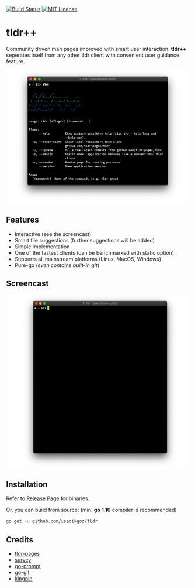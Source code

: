 [![Build Status](https://travis-ci.com/isacikgoz/tldr.svg?branch=master)](https://travis-ci.com/isacikgoz/tldr) [![MIT License](https://img.shields.io/badge/license-MIT-brightgreen.svg)](/LICENSE)

# tldr++
Community driven man pages improved with smart user interaction. **tldr++** seperates itself from any other tldr client with convenient user guidance feature.

![screenshot](img/screenshot.png)

## Features
- Interactive (see the screencast)
- Smart file suggestions (further suggestions will be added)
- Simple implementation
- One of the fastest clients (can be benchmarked with static option)
- Supports all mainstream platforms (Linux, MacOS, Windows)
- Pure-go (*even contains built-in git*)

## Screencast

![screenplay](img/screenplay.gif)

## Installation

Refer to [Release Page](https://github.com/isacikgoz/tldr/releases) for binaries.

Or, you can build from source: (min. **go 1.10** compiler is recommended)

```bash
go get -u github.com/isacikgoz/tldr
```

## Credits
- [tldr-pages](https://github.com/tldr-pages/tldr)
- [survey](https://github.com/AlecAivazis/survey)
- [go-prompt](https://github.com/c-bata/go-prompt)
- [go-git](https://github.com/src-d/go-git)
- [kingpin](https://github.com/alecthomas/kingpin)
